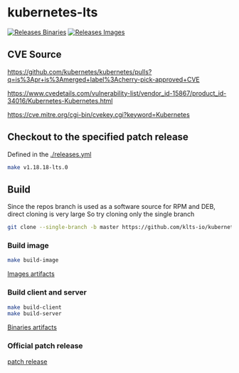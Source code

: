 # kubernetes-lts

[![Releases Binaries](https://github.com/klts-io/kubernetes-lts/actions/workflows/releases-binaries.yml/badge.svg)](https://github.com/klts-io/kubernetes-lts/actions/workflows/releases-binaries.yml)
[![Releases Images](https://github.com/klts-io/kubernetes-lts/actions/workflows/releases-images.yml/badge.svg)](https://github.com/klts-io/kubernetes-lts/actions/workflows/releases-images.yml)

## CVE Source

https://github.com/kubernetes/kubernetes/pulls?q=is%3Apr+is%3Amerged+label%3Acherry-pick-approved+CVE

https://www.cvedetails.com/vulnerability-list/vendor_id-15867/product_id-34016/Kubernetes-Kubernetes.html

https://cve.mitre.org/cgi-bin/cvekey.cgi?keyword=Kubernetes

## Checkout to the specified patch release

Defined in the [./releases.yml](https://github.com/klts-io/kubernetes-lts/blob/master/releases.yml)

``` bash
make v1.18.18-lts.0
```

## Build

Since the repos branch is used as a software source for RPM and DEB, direct cloning is very large So try cloning only the single branch

``` bash
git clone --single-branch -b master https://github.com/klts-io/kubernetes-lts
```

### Build image

``` bash
make build-image
```

[Images artifacts](https://github.com/orgs/klts-io/packages?repo_name=kubernetes-lts)

### Build client and server

``` bash
make build-client
make build-server
```

[Binaries artifacts](https://github.com/klts-io/kubernetes-lts/releases)

### Official patch release

[patch release](https://kubernetes.io/releases/patch-releases/)

